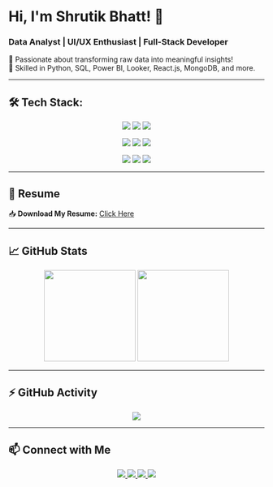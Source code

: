 # Hi, I'm Shrutik Bhatt! 👋  
### Data Analyst | UI/UX Enthusiast | Full-Stack Developer  

🌟 Passionate about transforming raw data into meaningful insights!  
🚀 Skilled in Python, SQL, Power BI, Looker, React.js, MongoDB, and more.  

---

## 🛠 Tech Stack:  
<p align="center">
  <img src="https://img.shields.io/badge/Python-3776AB?style=for-the-badge&logo=python&logoColor=white" />
  <img src="https://img.shields.io/badge/SQL-025E8C?style=for-the-badge&logo=sqlite&logoColor=white" />
  <img src="https://img.shields.io/badge/Power%20BI-F2C811?style=for-the-badge&logo=power-bi&logoColor=black" />
</p>
<p align="center">
  <img src="https://img.shields.io/badge/Tableau-E97627?style=for-the-badge&logo=tableau&logoColor=white" />
  <img src="https://img.shields.io/badge/Looker-4285F4?style=for-the-badge&logo=looker&logoColor=white" />
  <img src="https://img.shields.io/badge/React-61DAFB?style=for-the-badge&logo=react&logoColor=black" />
</p>
<p align="center">
  <img src="https://img.shields.io/badge/Figma-F24E1E?style=for-the-badge&logo=figma&logoColor=white" />
  <img src="https://img.shields.io/badge/HTML-E34F26?style=for-the-badge&logo=html5&logoColor=white" />
  <img src="https://img.shields.io/badge/CSS-1572B6?style=for-the-badge&logo=css3&logoColor=white" />
</p>

---

## 📄 Resume  
📥 **Download My Resume:** [Click Here](https://github.com/bhattshrutik/bhattshrutik/blob/main/Resume.pdf)

---

## 📈 GitHub Stats  
<p align="center">
  <img src="https://github-readme-stats.vercel.app/api?username=bhattshrutik&show_icons=true&theme=radical" height="180px" />
  <img src="https://github-readme-streak-stats.herokuapp.com/?user=bhattshrutik&theme=radical" height="180px"/>
</p>

---

## ⚡ GitHub Activity  
<p align="center">
  <img src="https://github-readme-activity-graph.vercel.app/graph?username=bhattshrutik&theme=react-dark&hide_border=true" />
</p>

---

## 📫 Connect with Me  
<p align="center">
  <a href="https://www.linkedin.com/in/shrutik-bhatt-9199b91b1">
    <img src="https://img.shields.io/badge/LinkedIn-blue?style=for-the-badge&logo=linkedin" />
  </a>
  <a href="https://www.instagram.com/bhatt_shrutik">
    <img src="https://img.shields.io/badge/Instagram-E4405F?style=for-the-badge&logo=instagram&logoColor=white" />
  </a>
  <a href="https://twitter.com/bhatt_shrutik">
    <img src="https://img.shields.io/badge/X-000000?style=for-the-badge&logo=twitter&logoColor=white" />
  </a>
  <a href="https://github.com/ShrutikBhatt">
    <img src="https://img.shields.io/badge/GitHub-181717?style=for-the-badge&logo=github&logoColor=white" />
  </a>
</p>
